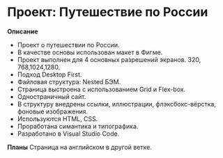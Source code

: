 # Проект: Путешествие по России

**Описание**

* Проект о путешествии по России.
* В качестве основы использован макет в Фигме.
* Проект выполнен для 4 основных разрешений экранов. 320, 768,1024,1280.
* Подход Desktop First.
* Файловая структура: Nested БЭМ.
* Страница выстроена с использованием Grid и Flex-box.
* Одностраничный сайт.
* В структуру внедрены ссылки, иллюстрации, флэксбокс-вёрстка, фоновые изображения.
* Используются HTML, CSS.
* Проработана симантика и типографика.
* Разработано в Visual Studio Code.


**Планы**
Страница на английском в другой ветке.